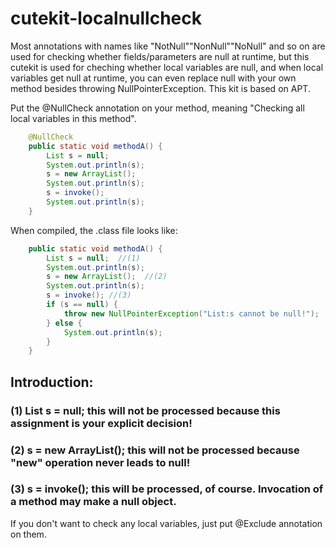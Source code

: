 # cutekit-localnullcheck
Most annotations with names like "NotNull""NonNull""NoNull" and so on are used for checking whether fields/parameters are null at runtime, but this cutekit is used for cheching whether local variables are null, and when local variables get null at runtime, you can even replace null with your own method besides throwing NullPointerException. This kit is based on APT.

Put the @NullCheck annotation on your method, meaning "Checking all local variables in this method". 
```java
    @NullCheck
    public static void methodA() {
        List s = null;
        System.out.println(s);
        s = new ArrayList();
        System.out.println(s);
        s = invoke();
        System.out.println(s);
    }
```
When compiled, the .class file looks like:
```java
    public static void methodA() {
        List s = null;  //(1)
        System.out.println(s); 
        s = new ArrayList();  //(2)
        System.out.println(s);
        s = invoke(); //(3)
        if (s == null) {
            throw new NullPointerException("List:s cannot be null!");
        } else {
            System.out.println(s);
        }
    }
```
## Introduction: 
### (1) List s = null; this will not be processed because this assignment is your explicit decision!
### (2) s = new ArrayList(); this will not be processed because "new" operation never leads to null!
### (3) s = invoke(); this will be processed, of course. Invocation of a method may make a null object.

If you don't want to check any local variables, just put @Exclude annotation on them. 

